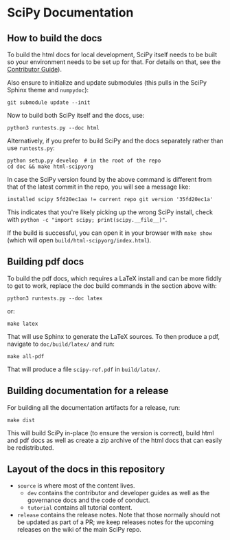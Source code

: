 # SciPy Documentation

## How to build the docs

To build the html docs for local development, SciPy itself needs to be built so your
environment needs to be set up for that.  For details on that, see the
[Contributor Guide](http://scipy.github.io/devdocs/dev/contributor/contributor_toc.html#development-environment)).

Also ensure to initialize and update submodules (this pulls in the SciPy Sphinx
theme and `numpydoc`):
```
git submodule update --init
```

Now to build both SciPy itself and the docs, use:
```
python3 runtests.py --doc html
```

Alternatively, if you prefer to build SciPy and the docs separately rather
than use `runtests.py`:
```
python setup.py develop  # in the root of the repo
cd doc && make html-scipyorg
```

In case the SciPy version found by the above command is different from that of the
latest commit in the repo, you will see a message like:
```
installed scipy 5fd20ec1aa != current repo git version '35fd20ec1a'
```

This indicates that you're likely picking up the wrong SciPy install, check
with `python -c "import scipy; print(scipy.__file__)"`.

If the build is successful, you can open it in your browser with `make show`
(which will open `build/html-scipyorg/index.html`).


## Building pdf docs

To build the pdf docs, which requires a LaTeX install and can be more fiddly
to get to work, replace the doc build commands in the section above with:
```
python3 runtests.py --doc latex
```
or:
```
make latex
```

That will use Sphinx to generate the LaTeX sources. To then produce a pdf,
navigate to `doc/build/latex/` and run:
```
make all-pdf
```

That will produce a file `scipy-ref.pdf` in `build/latex/`.


## Building documentation for a release

For building all the documentation artifacts for a release, run:
```
make dist
```

This will build SciPy in-place (to ensure the version is correct), build html
and pdf docs as well as create a zip archive of the html docs that can easily
be redistributed.


## Layout of the docs in this repository

- `source` is where most of the content lives.
  - `dev` contains the contributor and developer guides as well as the governance
    docs and the code of conduct.
  - `tutorial` contains all tutorial content.
- `release` contains the release notes. Note that those normally should not be
  updated as part of a PR; we keep releases notes for the upcoming releases
  on the wiki of the main SciPy repo.